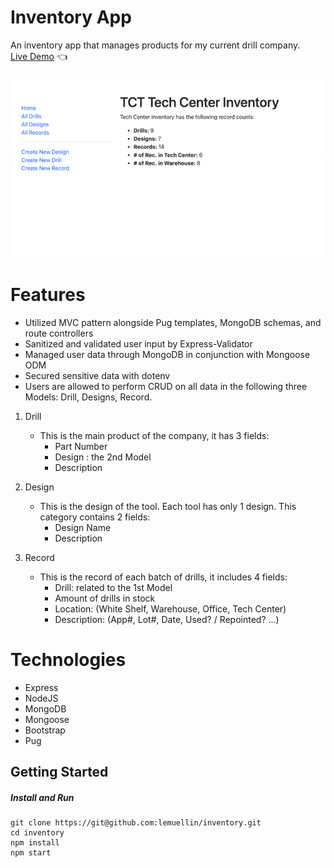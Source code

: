 # Inventory App
An inventory app that manages products for my current drill company.    
[Live Demo](http://tct-tc-inventory.up.railway.app) :point_left:

<img src="/public/images/demo.gif">

# Features
- Utilized MVC pattern alongside Pug templates, MongoDB schemas, and route controllers
- Sanitized and validated user input by Express-Validator 
- Managed user data through MongoDB in conjunction with Mongoose ODM
- Secured sensitive data with dotenv
- Users are allowed to perform CRUD on all data in the following three Models: Drill, Designs, Record.

1. Drill
    - This is the main product of the company, it has 3 fields:
        - Part Number
        - Design : the 2nd Model
        - Description

2. Design
    - This is the design of the tool. Each tool has only 1 design. This category contains 2 fields:
        - Design Name
        - Description

3. Record
    - This is the record of each batch of drills, it includes 4 fields:
        - Drill: related to the 1st Model
        - Amount of drills in stock
        - Location: (White Shelf, Warehouse, Office, Tech Center)
        - Description: (App#, Lot#, Date, Used? / Repointed? ...)

# Technologies
- Express
- NodeJS
- MongoDB
- Mongoose
- Bootstrap
- Pug

## Getting Started
##### Install and Run
```
git clone https://git@github.com:lemuellin/inventory.git
cd inventory
npm install
npm start
```